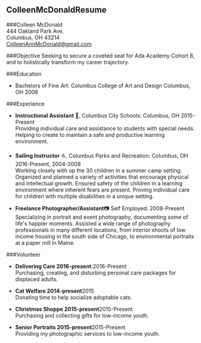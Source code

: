 ## ColleenMcDonaldResume
###Colleen McDonald  
444 Oakland Park Ave.  
Columbus, OH 43214  
ColleenAnnMcDonald@gmail.com

###Objective
Seeking to secure a coveted seat for Ada Academy Cohort 8, and to holistically transform my career trajectory.

###Education
* Bachelors of Fine Art: Columbus College of Art and Design Columbus, OH 2008

###Experience  
* **Instructional Assistant** :apple:, Columbus City Schools: Columbus, OH 2015-Present  
Providing individual care and assistance to students with special needs. Helping to create to maintain a safe and productive learning environment.

* **Sailing Instructor** :boat:, Columbus Parks and Recreation: Columbus, OH 2016-Present, 2004-2008  
Working closely with up the 30 children in a summer camp setting. Organized and planned a variety of activities that encourage physical and intellectual growth. Ensured safety of the children in a learning environment where inherent fears are present. Proving individual care for children with multiple disabilities in a unique setting.

* **Freelance Photographer/Assistant**:camera: Self Employed: 2008-Present  
Specializing in portrait and event photography, documenting some of life's happier moments. Assisted a wide range of photography professionals in many different locations, from interior shoots of low income housing in the south side of Chicago, to environmental portraits at a paper mill in Maine.

###Volunteer
* **Delivering Care 2016-present**:2016-Present  
Purchasing, creating, and disturbing personal care packages for displaced adults.

* **Cat Welfare 2014-present**2015  
Donating time to help socialize adoptable cats.

* **Christmas Shoppe 2015-present**2015-Present  
Purchasing and collecting gifts for low-income youth.

* **Senior Portraits 2015-present**2015-Present  
Providing my photographic services to low-income youth.


